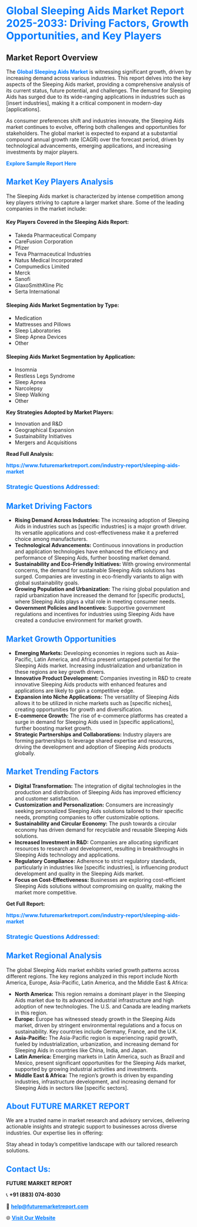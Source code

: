 <h1 style="color: #007BFF;">Global Sleeping Aids Market Report 2025-2033: Driving Factors, Growth Opportunities, and Key Players</h1>

<section id="overview">
<h2>Market Report Overview</h2>
<p>The <a href="https://www.futuremarketreport.com/industry-report/sleeping-aids-market" style="color: #007BFF; text-decoration: none;"><strong>Global Sleeping Aids Market</strong></a> is witnessing significant growth, driven by increasing demand across various industries. This report delves into the key aspects of the Sleeping Aids market, providing a comprehensive analysis of its current status, future potential, and challenges. The demand for Sleeping Aids has surged due to its wide-ranging applications in industries such as [insert industries], making it a critical component in modern-day [applications].</p>
<p>As consumer preferences shift and industries innovate, the Sleeping Aids market continues to evolve, offering both challenges and opportunities for stakeholders. The global market is expected to expand at a substantial compound annual growth rate (CAGR) over the forecast period, driven by technological advancements, emerging applications, and increasing investments by major players.</p>
</section>

<section id="overview">
<p><a href="https://www.futuremarketreport.com/request-sample/reportId=89391" style="color: #007BFF; text-decoration: none;"><strong>Explore Sample Report Here</strong></a></p>
</section>

<section id="key-players">
<h2 style="color: #007BFF;">Market Key Players Analysis</h2>
<p>The Sleeping Aids market is characterized by intense competition among key players striving to capture a larger market share. Some of the leading companies in the market include:</p>
<h4>Key Players Covered in the Sleeping Aids Report:</h4>
<ul><li>Takeda Pharmaceutical Company</li><li>CareFusion Corporation</li><li>Pfizer</li><li>Teva Pharmaceutical Industries</li><li>Natus Medical Incorporated</li><li>Compumedics Limited</li><li>Merck</li><li>Sanofi</li><li>GlaxoSmithKline Plc</li><li>Serta International</li></ul>
<h4>Sleeping Aids Market Segmentation by Type:</h4>
<ul><li>Medication</li><li>Mattresses and Pillows</li><li>Sleep Laboratories</li><li>Sleep Apnea Devices</li><li>Other</li></ul>

<h4>Sleeping Aids Market Segmentation by Application:</h4>
<ul><li>Insomnia</li><li>Restless Legs Syndrome</li><li>Sleep Apnea</li><li>Narcolepsy</li><li>Sleep Walking</li><li>Other</li></ul>
<p><strong>Key Strategies Adopted by Market Players:</strong></p>
<ul>
<li>Innovation and R&D</li>
<li>Geographical Expansion</li>
<li>Sustainability Initiatives</li>
<li>Mergers and Acquisitions</li>
</ul>
</section>

<section>
<p><strong>Read Full Analysis: </strong></p><a href="https://www.futuremarketreport.com/industry-report/sleeping-aids-market" style="color: #007BFF; text-decoration: none;"><strong>https://www.futuremarketreport.com/industry-report/sleeping-aids-market</strong></a>
<h3 style="color: #007BFF;">Strategic Questions Addressed:</h3>
</section>

<section id="driving-factors">
<h2 style="color: #007BFF;">Market Driving Factors</h2>
<ul>
<li><strong>Rising Demand Across Industries:</strong> The increasing adoption of Sleeping Aids in industries such as [specific industries] is a major growth driver. Its versatile applications and cost-effectiveness make it a preferred choice among manufacturers.</li>
<li><strong>Technological Advancements:</strong> Continuous innovations in production and application technologies have enhanced the efficiency and performance of Sleeping Aids, further boosting market demand.</li>
<li><strong>Sustainability and Eco-Friendly Initiatives:</strong> With growing environmental concerns, the demand for sustainable Sleeping Aids solutions has surged. Companies are investing in eco-friendly variants to align with global sustainability goals.</li>
<li><strong>Growing Population and Urbanization:</strong> The rising global population and rapid urbanization have increased the demand for [specific products], where Sleeping Aids plays a vital role in meeting consumer needs.</li>
<li><strong>Government Policies and Incentives:</strong> Supportive government regulations and incentives for industries using Sleeping Aids have created a conducive environment for market growth.</li>
</ul>
</section>

<section id="growth-opportunities">
<h2 style="color: #007BFF;">Market Growth Opportunities</h2>
<ul>
<li><strong>Emerging Markets:</strong> Developing economies in regions such as Asia-Pacific, Latin America, and Africa present untapped potential for the Sleeping Aids market. Increasing industrialization and urbanization in these regions are key growth drivers.</li>
<li><strong>Innovative Product Development:</strong> Companies investing in R&D to create innovative Sleeping Aids products with enhanced features and applications are likely to gain a competitive edge.</li>
<li><strong>Expansion into Niche Applications:</strong> The versatility of Sleeping Aids allows it to be utilized in niche markets such as [specific niches], creating opportunities for growth and diversification.</li>
<li><strong>E-commerce Growth:</strong> The rise of e-commerce platforms has created a surge in demand for Sleeping Aids used in [specific applications], further boosting market growth.</li>
<li><strong>Strategic Partnerships and Collaborations:</strong> Industry players are forming partnerships to leverage shared expertise and resources, driving the development and adoption of Sleeping Aids products globally.</li>
</ul>
</section>

<section id="trending-factors">
<h2 style="color: #007BFF;">Market Trending Factors</h2>
<ul>
<li><strong>Digital Transformation:</strong> The integration of digital technologies in the production and distribution of Sleeping Aids has improved efficiency and customer satisfaction.</li>
<li><strong>Customization and Personalization:</strong> Consumers are increasingly seeking personalized Sleeping Aids solutions tailored to their specific needs, prompting companies to offer customizable options.</li>
<li><strong>Sustainability and Circular Economy:</strong> The push towards a circular economy has driven demand for recyclable and reusable Sleeping Aids solutions.</li>
<li><strong>Increased Investment in R&D:</strong> Companies are allocating significant resources to research and development, resulting in breakthroughs in Sleeping Aids technology and applications.</li>
<li><strong>Regulatory Compliance:</strong> Adherence to strict regulatory standards, particularly in industries like [specific industries], is influencing product development and quality in the Sleeping Aids market.</li>
<li><strong>Focus on Cost-Effectiveness:</strong> Businesses are exploring cost-efficient Sleeping Aids solutions without compromising on quality, making the market more competitive.</li>
</ul>
</section>

<section>
<p><strong>Get Full Report: </strong></p><a href="https://www.futuremarketreport.com/industry-report/sleeping-aids-market" style="color: #007BFF; text-decoration: none;"><strong>https://www.futuremarketreport.com/industry-report/sleeping-aids-market</strong></a>
<h3 style="color: #007BFF;">Strategic Questions Addressed:</h3>
</section>


<section id="regional-analysis">
<h2 style="color: #007BFF;">Market Regional Analysis</h2>
<p>The global Sleeping Aids market exhibits varied growth patterns across different regions. The key regions analyzed in this report include North America, Europe, Asia-Pacific, Latin America, and the Middle East & Africa:</p>
<ul>
<li><strong>North America:</strong> This region remains a dominant player in the Sleeping Aids market due to its advanced industrial infrastructure and high adoption of new technologies. The U.S. and Canada are leading markets in this region.</li>
<li><strong>Europe:</strong> Europe has witnessed steady growth in the Sleeping Aids market, driven by stringent environmental regulations and a focus on sustainability. Key countries include Germany, France, and the U.K.</li>
<li><strong>Asia-Pacific:</strong> The Asia-Pacific region is experiencing rapid growth, fueled by industrialization, urbanization, and increasing demand for Sleeping Aids in countries like China, India, and Japan.</li>
<li><strong>Latin America:</strong> Emerging markets in Latin America, such as Brazil and Mexico, present significant opportunities for the Sleeping Aids market, supported by growing industrial activities and investments.</li>
<li><strong>Middle East & Africa:</strong> The region’s growth is driven by expanding industries, infrastructure development, and increasing demand for Sleeping Aids in sectors like [specific sectors].</li>
</ul>
</section>

<footer>
<h2 style="color: #007BFF;">About FUTURE MARKET REPORT</h2>
<p>We are a trusted name in market research and advisory services, delivering actionable insights and strategic support to businesses across diverse industries. Our expertise lies in offering:</p>

<p>Stay ahead in today’s competitive landscape with our tailored research solutions.</p>

<h2 style="color: #007BFF;">Contact Us:</h2>
<p><strong>FUTURE MARKET REPORT</strong></p>
<p>📞 <strong>+91 (883) 074-8030</strong></p>
<p>📧 <strong><a href="mailto:help@futuremarketreport.com" style="color: #007BFF;">help@futuremarketreport.com</a></strong></p>
<p>🌐 <strong><a href="https://www.futuremarketreport.com/" style="color: #007BFF;">Visit Our Website</a></strong></p>
</footer>